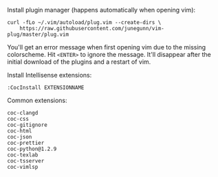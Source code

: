 Install plugin manager (happens automatically when opening vim):

```
curl -fLo ~/.vim/autoload/plug.vim --create-dirs \
    https://raw.githubusercontent.com/junegunn/vim-plug/master/plug.vim
```

You'll get an error message when first opening vim due to the missing
colorscheme.  Hit `<ENTER>` to ignore the message.  It'll disappear after the
initial download of the plugins and a restart of vim.

Install Intellisense extensions:

```
:CocInstall EXTENSIONNAME
```

Common extensions:

```
coc-clangd
coc-css
coc-gitignore
coc-html
coc-json
coc-prettier
coc-python@1.2.9
coc-texlab
coc-tsserver
coc-vimlsp
```
